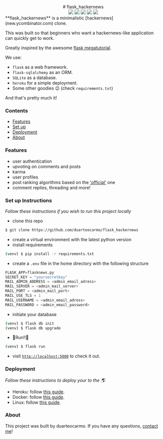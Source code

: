 <center>
# flask_hackernews <br/>
<a href="https://www.python.org/downloads/release/python-371/">
<img src="https://img.shields.io/badge/python-3.7.1-blue.svg"/></a>
<a href=""><img src="https://img.shields.io/badge/license-MIT-green.svg"/></a>
<a href="https://heroku.com"><img src="https://img.shields.io/badge/deploy-heroku-purple.svg"/></a>
<a href="https://github.com/ambv/black"><img src="https://img.shields.io/badge/style-black-black.svg"/></a>
<a href="http://flask.pocoo.org/"><img src="http://flask.pocoo.org/static/badges/flask-project-s.png"/></a>
</br>
</center>
**flask_hackernews** is a minimalistic [hackernews](new.ycombinator.com) clone. 

This was built so that beginners who want a hackernews-like application can quickly get to work. 

Greatly inspired by the awesome [flask megatutorial](https://blog.miguelgrinberg.com/post/the-flask-mega-tutorial-part-i-hello-world).

We use: 

- `flask` as a web framework.
- `flask-sqlalchemy` as an ORM.
- `SQLite` as a database.
- `heroku` for a simple deployment.
- Some other goodies 😉 (check `requirements.txt`)

And that's pretty much it!

### Contents

- [Features](#Features)
- [Set up](#SetupInstructions)
- [Deployment](#Deployment)
- [About](#About)


### Features
- user authentication
- upvoting on comments and posts
- karma
- user profiles
- post ranking algorithms based on the ['official'](https://news.ycombinator.com/item?id=1781417) one
- comment replies, threading and more!

### Set up Instructions

*Follow these instructions if you wish to run this project locally*

- clone this repo

```bash
$ git clone https://github.com/duarteocarmo/flask_hackernews
```

- create a virtual environment with the latest python version
- install requirements

```bash
(venv) $ pip install -r requirements.txt
```

- create a `.env` file in the home directory with the following structure

```python
FLASK_APP=flasknews.py
SECRET_KEY = "yoursecretkey"
MAIL_ADMIN_ADDRESS = <admin_email_adress>
MAIL_SERVER = <admin_mail_server>
MAIL_PORT = <admin_mail_port>
MAIL_USE_TLS = 1
MAIL_USERNAME = <admin_email_adress>
MAIL_PASSWORD = <admin_email_password>
```



- initiate your database

```bash
(venv) $ flask db init
(venv) $ flask db upgrade
```

- 🎉Run!!🎉

```bash
(venv) $ flask run
```

- visit [`http://localhost:5000`](http://localhost:5000) to check it out.

### Deployment

*Follow these instructions to deploy your to the 🌎*

- Heroku: follow [this guide](https://blog.miguelgrinberg.com/post/the-flask-mega-tutorial-part-xviii-deployment-on-heroku).
- Docker: follow [this guide](https://blog.miguelgrinberg.com/post/the-flask-mega-tutorial-part-xix-deployment-on-docker-containers).
- Linux: follow [this guide](https://blog.miguelgrinberg.com/post/the-flask-mega-tutorial-part-xvii-deployment-on-linux).


### About

This project was built by duarteocarmo. If you have any questions, [contact me](https://duarteocarmo.com)!